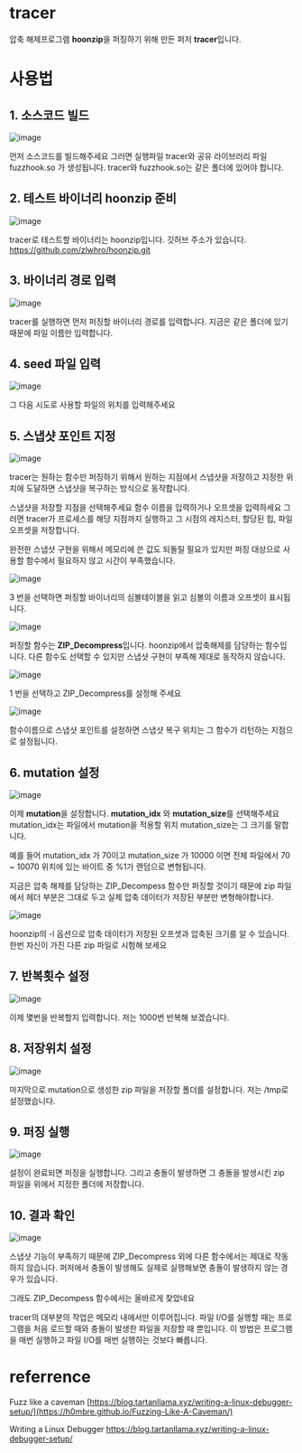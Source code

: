 # tracer
압축 해제프로그램 **hoonzip**을 퍼징하기 위해 만든 퍼저 **tracer**입니다.
# 사용법
## 1. 소스코드 빌드
![image](https://github.com/zlwhro/tracer/assets/113174616/3fc33aba-930e-4049-82ba-3b03c81eeab1)

먼저 소스코드를 빌드해주세요 그러면 실행파일 tracer와 공유 라이브러리 파일 fuzzhook.so 가 생성됩니다. tracer와 fuzzhook.so는 같은 폴더에 있어야 합니다.

## 2. 테스트 바이너리 hoonzip 준비
![image](https://github.com/zlwhro/tracer/assets/113174616/6b234ecf-c172-499c-98f9-e2b55644bd16)

tracer로 테스트할 바이너리는 hoonzip입니다. 깃허브 주소가 있습니다.
https://github.com/zlwhro/hoonzip.git

## 3. 바이너리 경로 입력
![image](https://github.com/zlwhro/tracer/assets/113174616/9fbad3ae-cde2-4ad5-bb9a-267a5258df31)

tracer를 실행하면 먼저 퍼징할 바이너리 경로를 입력합니다. 지금은 같은 폴더에 있기 때문에 파일 이름만 입력합니다.

## 4. seed 파일 입력
![image](https://github.com/zlwhro/tracer/assets/113174616/cdde289e-dd88-454d-b026-31d9842e9c1d)

그 다음 시도로 사용할 파일의 위치를 입력해주세요

## 5. 스냅샷 포인트 지정
![image](https://github.com/zlwhro/tracer/assets/113174616/e0861022-7c62-4b8c-b1a1-958f10fd2d92)

tracer는 원하는 함수만 퍼징하기 위해서 원하는 지점에서 스냅샷을 저장하고 지정한 위치에 도달하면 스냅샷을 복구하는 방식으로 동작합니다.

스냅샷을 저장할 지점을 선택해주세요 함수 이름을 입력하거나 오프셋을 입력하세요 그러면 tracer가 프로세스를 해당 지점까지 실행하고 그 시점의 레지스터, 할당된 힙, 파일 오프셋을 저장합니다.

완전한 스냅샷 구현을 위해서 메모리에 쓴 값도 되돌릴 필요가 있지만 퍼징 대상으로 사용할 함수에서 필요하지 않고 시간이 부족했습니다.

![image](https://github.com/zlwhro/tracer/assets/113174616/b995cfff-d8a5-4d6f-bc68-617221ef1719)

3 번을 선택하면 퍼징할 바이너리의 심볼테이블을 읽고 심볼의 이름과 오프셋이 표시됩니다.

![image](https://github.com/zlwhro/tracer/assets/113174616/3f65c220-8b46-4042-a96b-4acd5ccf0b70)

퍼징할 함수는 **ZIP_Decompress**입니다. hoonzip에서 압축해제를 담당하는 함수입니다. 다른 함수도 선택할 수 있지만 스냅샷 구현이 부족해 제대로 동작하지 않습니다.

![image](https://github.com/zlwhro/tracer/assets/113174616/2717bf04-e9e3-4dc2-826a-dae970adce14)

1 번을 선택하고 ZIP_Decompress를 설정해 주세요

![image](https://github.com/zlwhro/tracer/assets/113174616/13aa3d50-5db3-4e4d-90fc-a06485c9207d)

함수이름으로 스냅샷 포인트를 설정하면 스냅샷 복구 위치는 그 함수가 리턴하는 지점으로 설정됩니다.

## 6. mutation 설정
![image](https://github.com/zlwhro/tracer/assets/113174616/216345a0-c9c1-4606-a12a-ed099244399e)

이제 **mutation**을 설정합니다. **mutation_idx** 와 **mutation_size**를 선택해주세요 mutation_idx는 파일에서 mutation을 적용할 위치 mutation_size는 그 크기를 말합니다.

예를 들어 mutation_idx 가 70이고 mutation_size 가 10000 이면 전체 파일에서 70 ~ 10070 위치에 있는 바이트 중 %1가 랜덤으로 변형됩니다.

지금은 압축 해제를 담당하는 ZIP_Decompess 함수만 퍼징할 것이기 때문에 zip 파일에서 헤더 부분은 그대로 두고 실제 압축 데이터가 저장된 부분만 변형해야합니다.

![image](https://github.com/zlwhro/tracer/assets/113174616/95cf8003-b672-47f8-906d-51593e2b7c36)

hoonzip의 -l 옵션으로 압축 데이터가 저장된 오프셋과 압축된 크기를 알 수 있습니다. 한번 자신이 가진 다른 zip 파일로 시험해 보세요

## 7. 반복횟수 설정
![image](https://github.com/zlwhro/tracer/assets/113174616/57ff9733-be5c-4b2c-815f-e2ef4173cd9c)

이제 몇번을 반복할지 입력합니다. 저는 1000번 반복해 보겠습니다.

## 8. 저장위치 설정
![image](https://github.com/zlwhro/tracer/assets/113174616/f7b2c40e-2980-4f91-af46-e34ca8507055)

마지막으로 mutation으로 생성한 zip 파일을 저장할 폴더를 설정합니다. 저는 /tmp로 설정했습니다.
## 9. 퍼징 실행
![image](https://github.com/zlwhro/tracer/assets/113174616/6fb37ea8-09c9-4a64-8b88-7127e06d776a)

설정이 완료되면 퍼징을 실행합니다. 그리고 충돌이 발생하면 그 충돌을 발생시킨 zip 파일을 위에서 지정한 폴더에 저장합니다.

## 10. 결과 확인
![image](https://github.com/zlwhro/tracer/assets/113174616/0ed43825-d960-4ec4-8098-e5a0b7c221c5)

스냅샷 기능이 부족하기 때문에 ZIP_Decompress 외에 다른 함수에서는 제대로 작동하지 않습니다. 퍼저에서 충돌이 발생해도 실제로 실행해보면 충돌이 발생하지 않는 경우가 있습니다.

그래도 ZIP_Decompess 함수에서는 올바르게 찾았네요

tracer의 대부분의 작업은 메모리 내에서만 이루어집니다. 파일 I/O를 실행할 때는 프로그램을 처음 로드할 때와 충돌이 발생한 파일을 저장할 때 뿐입니다. 이 방법은 프로그램을 매번 실행하고 파일 I/O를 매번 실행하는 것보다 빠릅니다.

# referrence

Fuzz like a caveman
[https://blog.tartanllama.xyz/writing-a-linux-debugger-setup/](https://h0mbre.github.io/Fuzzing-Like-A-Caveman/)

Writing a Linux Debugger
https://blog.tartanllama.xyz/writing-a-linux-debugger-setup/














